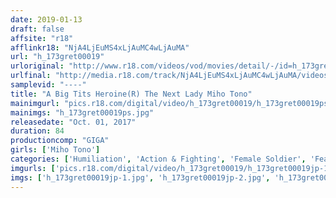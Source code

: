 ```yaml
---
date: 2019-01-13
draft: false
affsite: "r18"
afflinkr18: "NjA4LjEuMS4xLjAuMC4wLjAuMA"
url: "h_173gret00019"
urloriginal: "http://www.r18.com/videos/vod/movies/detail/-/id=h_173gret00019"
urlfinal: "http://media.r18.com/track/NjA4LjEuMS4xLjAuMC4wLjAuMA/videos/vod/movies/detail/-/id=h_173gret00019"
samplevid: "----"
title: "A Big Tits Heroine(R) The Next Lady Miho Tono"
mainimgurl: "pics.r18.com/digital/video/h_173gret00019/h_173gret00019ps.jpg"
mainimgs: "h_173gret00019ps.jpg"
releasedate: "Oct. 01, 2017"
duration: 84
productioncomp: "GIGA"
girls: ['Miho Tono']
categories: ['Humiliation', 'Action & Fighting', 'Female Soldier', 'Featured Actress', 'Special Effects', 'Sadism']
imgurls: ['pics.r18.com/digital/video/h_173gret00019/h_173gret00019jp-1.jpg', 'pics.r18.com/digital/video/h_173gret00019/h_173gret00019jp-2.jpg', 'pics.r18.com/digital/video/h_173gret00019/h_173gret00019jp-3.jpg', 'pics.r18.com/digital/video/h_173gret00019/h_173gret00019jp-4.jpg', 'pics.r18.com/digital/video/h_173gret00019/h_173gret00019jp-5.jpg', 'pics.r18.com/digital/video/h_173gret00019/h_173gret00019jp-6.jpg', 'pics.r18.com/digital/video/h_173gret00019/h_173gret00019jp-7.jpg', 'pics.r18.com/digital/video/h_173gret00019/h_173gret00019jp-8.jpg', 'pics.r18.com/digital/video/h_173gret00019/h_173gret00019jp-9.jpg', 'pics.r18.com/digital/video/h_173gret00019/h_173gret00019jp-10.jpg', 'pics.r18.com/digital/video/h_173gret00019/h_173gret00019jp-11.jpg', 'pics.r18.com/digital/video/h_173gret00019/h_173gret00019jp-12.jpg', 'pics.r18.com/digital/video/h_173gret00019/h_173gret00019jp-13.jpg', 'pics.r18.com/digital/video/h_173gret00019/h_173gret00019jp-14.jpg', 'pics.r18.com/digital/video/h_173gret00019/h_173gret00019jp-15.jpg', 'pics.r18.com/digital/video/h_173gret00019/h_173gret00019jp-16.jpg', 'pics.r18.com/digital/video/h_173gret00019/h_173gret00019jp-17.jpg', 'pics.r18.com/digital/video/h_173gret00019/h_173gret00019jp-18.jpg', 'pics.r18.com/digital/video/h_173gret00019/h_173gret00019jp-19.jpg', 'pics.r18.com/digital/video/h_173gret00019/h_173gret00019jp-20.jpg']
imgs: ['h_173gret00019jp-1.jpg', 'h_173gret00019jp-2.jpg', 'h_173gret00019jp-3.jpg', 'h_173gret00019jp-4.jpg', 'h_173gret00019jp-5.jpg', 'h_173gret00019jp-6.jpg', 'h_173gret00019jp-7.jpg', 'h_173gret00019jp-8.jpg', 'h_173gret00019jp-9.jpg', 'h_173gret00019jp-10.jpg', 'h_173gret00019jp-11.jpg', 'h_173gret00019jp-12.jpg', 'h_173gret00019jp-13.jpg', 'h_173gret00019jp-14.jpg', 'h_173gret00019jp-15.jpg', 'h_173gret00019jp-16.jpg', 'h_173gret00019jp-17.jpg', 'h_173gret00019jp-18.jpg', 'h_173gret00019jp-19.jpg', 'h_173gret00019jp-20.jpg']
---
```

